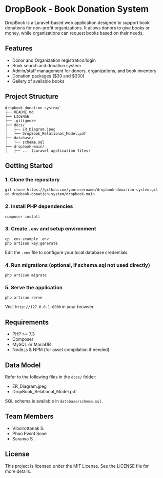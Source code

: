 # DropBook - Book Donation System

DropBook is a Laravel-based web application designed to support book donations for non-profit organizations. It allows donors to give books or money, while organizations can request books based on their needs.

## Features

- Donor and Organization registration/login
- Book search and donation system
- Admin/staff management for donors, organizations, and book inventory
- Donation packages ($30 and $300)
- Gallery of available books

## Project Structure

```
dropbook-donation-system/
├── README.md
├── LICENSE
├── .gitignore
├── docs/
│   ├── ER_Diagram.jpeg
│   └── DropBook_Relational_Model.pdf
├── database/
│   └── schema.sql
├── dropbook-main/
│   ├── ... (Laravel application files)
```

## Getting Started

### 1. Clone the repository

```
git clone https://github.com/yourusername/dropbook-donation-system.git
cd dropbook-donation-system/dropbook-main
```

### 2. Install PHP dependencies

```
composer install
```

### 3. Create `.env` and setup environment

```
cp .env.example .env
php artisan key:generate
```

Edit the `.env` file to configure your local database credentials.

### 4. Run migrations (optional, if schema.sql not used directly)

```
php artisan migrate
```

### 5. Serve the application

```
php artisan serve
```

Visit `http://127.0.0.1:8000` in your browser.

## Requirements

- PHP >= 7.3
- Composer
- MySQL or MariaDB
- Node.js & NPM (for asset compilation if needed)

## Data Model

Refer to the following files in the `docs/` folder:

- ER_Diagram.jpeg
- DropBook_Relational_Model.pdf

SQL schema is available in `database/schema.sql`.

## Team Members

- Vibolrottanak S.
- Phoo Pwint Sone
- Saranya S.

## License

This project is licensed under the MIT License. See the LICENSE file for more details.
